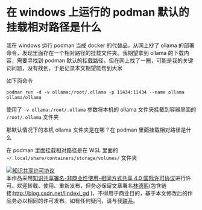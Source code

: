 
# 在 windows 上运行的 podman 默认的挂载相对路径是什么

我在 windows 运行 podman 当成 docker 的代替品，从网上抄了 ollama 的部署命令，发现里面存在一个相对路径的挂载文件夹。我期望拿到 ollama 的下载内容，需要寻找到 podman 默认的挂载路径，但在网上找了一圈，可能是我的关键词问题，没有找到，于是记录本文期望能帮到大家

<!--more-->


<!-- CreateTime:2024/04/25 07:13:43 -->

<!-- 发布 -->
<!-- 博客 -->

如下面命令

```
podman run -d -v ollama:/root/.ollama -p 11434:11434 --name ollama ollama/ollama
```

使用了 `-v ollama:/root/.ollama` 参数将本机的 ollama 文件夹挂载到容器里面的 `/root/.ollama` 文件夹

那默认情况下的本机 ollama 文件夹是在哪？在 podman 里面挂载相对路径是什么

在 podman 里面挂载相对路径是在 WSL 里面的 `~/.local/share/containers/storage/volumes/` 文件夹




<a rel="license" href="http://creativecommons.org/licenses/by-nc-sa/4.0/"><img alt="知识共享许可协议" style="border-width:0" src="https://licensebuttons.net/l/by-nc-sa/4.0/88x31.png" /></a><br />本作品采用<a rel="license" href="http://creativecommons.org/licenses/by-nc-sa/4.0/">知识共享署名-非商业性使用-相同方式共享 4.0 国际许可协议</a>进行许可。欢迎转载、使用、重新发布，但务必保留文章署名[林德熙](http://blog.csdn.net/lindexi_gd)(包含链接:http://blog.csdn.net/lindexi_gd )，不得用于商业目的，基于本文修改后的作品务必以相同的许可发布。如有任何疑问，请与我[联系](mailto:lindexi_gd@163.com)。